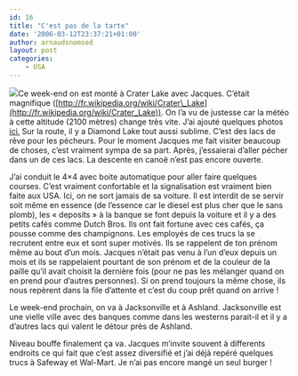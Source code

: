```yaml
---
id: 16
title: "C'est pas de la tarte"
date: '2006-03-12T23:37:21+01:00'
author: arnaudsnomsed
layout: post
categories:
    - USA
---
```


![](http://arnaud.desmons.free.fr/img/gave_burger.png)Ce week-end on est monté à Crater Lake avec Jacques. C’était magnifique ([http://fr.wikipedia.org/wiki/Crater\_Lake](http://fr.wikipedia.org/wiki/Crater_Lake)). On l’a vu de justesse car la météo à cette altitude (2100 mètres) change très vite. J’ai ajouté quelques photos [ici.](http://arnaud.desmons.free.fr/phpwebgallery/category.php?cat=2&num=3&expand=2) Sur la route, il y a Diamond Lake tout aussi sublime. C’est des lacs de rêve pour les pécheurs. Pour le moment Jacques me fait visiter beaucoup de choses, c’est vraiment sympa de sa part. Après, j’essaierai d’aller pécher dans un de ces lacs. La descente en canoë n’est pas encore ouverte.

J’ai conduit le 4×4 avec boite automatique pour aller faire quelques courses. C’est vraiment confortable et la signalisation est vraiment bien faite aux USA. Ici, on ne sort jamais de sa voiture. Il est interdit de se servir soit même en essence (de l’essence car le diesel est plus cher que le sans plomb), les « deposits » à la banque se font depuis la voiture et il y a des petits cafés comme Dutch Bros. Ils ont fait fortune avec ces cafés, ça pousse comme des champignons. Les employés de ces trucs la se recrutent entre eux et sont super motivés. Ils se rappelent de ton prénom même au bout d’un mois. Jacques n’était pas venu à l’un d’eux depuis un mois et ils se rappelaient pourtant de son prénom et de la couleur de la paille qu’il avait choisit la dernière fois (pour ne pas les mélanger quand on en prend pour d’autres personnes). Si on prend toujours la même chose, ils nous repèrent dans la file d’attente et c’est du coup prêt quand on arrive !

Le week-end prochain, on va à Jacksonville et à Ashland. Jacksonville est une vielle ville avec des banques comme dans les westerns parait-il et il y a d’autres lacs qui valent le détour près de Ashland.

Niveau bouffe finalement ça va. Jacques m’invite souvent à differents endroits ce qui fait que c’est assez diversifié et j’ai déjà repéré quelques trucs à Safeway et Wal-Mart. Je n’ai pas encore mangé un seul burger !